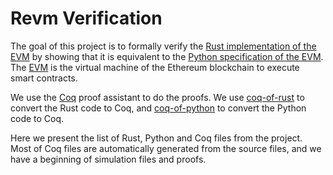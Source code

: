 # Revm Verification

The goal of this project is to formally verify the [Rust implementation of the EVM](https://github.com/bluealloy/revm) by showing that it is equivalent to the [Python specification of the EVM](https://github.com/ethereum/execution-specs). The [EVM](https://ethereum.org/en/developers/docs/evm/) is the virtual machine of the Ethereum blockchain to execute smart contracts.

We use the [Coq](https://coq.inria.fr/) proof assistant to do the proofs. We use [coq-of-rust](https://github.com/formal-land/coq-of-rust) to convert the Rust code to Coq, and [coq-of-python](https://github.com/formal-land/coq-of-python) to convert the Python code to Coq.

Here we present the list of Rust, Python and Coq files from the project. Most of Coq files are automatically generated from the source files, and we have a beginning of simulation files and proofs.
